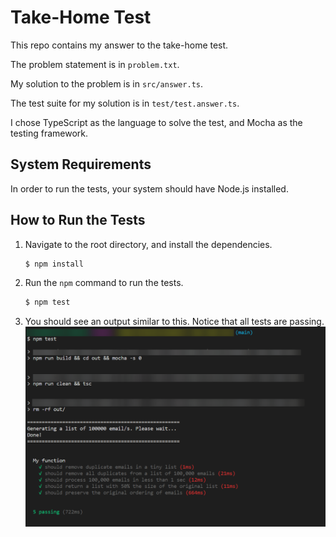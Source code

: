 # Take-Home Test

This repo contains my answer to the take-home test.

The problem statement is in `problem.txt`.

My solution to the problem is in `src/answer.ts`.

The test suite for my solution is in `test/test.answer.ts`.

I chose TypeScript as the language to solve the test, and Mocha as the testing framework.

## System Requirements

In order to run the tests, your system should have Node.js installed.

## How to Run the Tests

1. Navigate to the root directory, and install the dependencies.

   ```bash
   $ npm install
   ```

1. Run the `npm` command to run the tests.

   ```bash
   $ npm test
   ```

1. You should see an output similar to this. Notice that all tests are passing.
   ![Sample screenshot of output](media/test_results.png)
